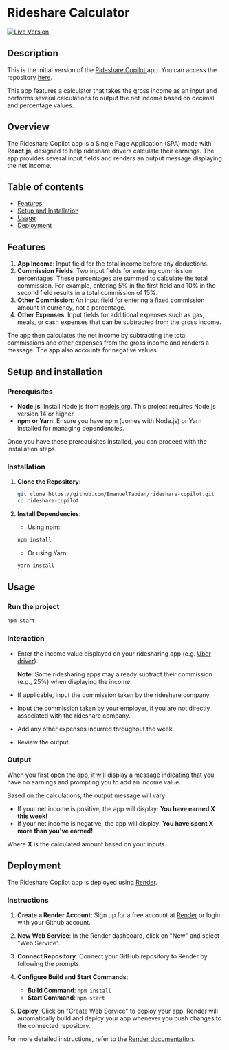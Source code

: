 # Rideshare Calculator

[![Live Version](https://img.shields.io/badge/Live%20Version-Click%20Here-brightgreen)](https://calculator.rideshare-copilot.eu)

## Description

This is the initial version of the [Rideshare Copilot ](https://www.rideshare-copilot.eu/) app. You can access the repository [here](https://github.com/EmanuelTabian/rideshare-copilot-v2).

This app features a calculator that takes the gross income as an input and performs several calculations to output the net income based on decimal and percentage values.

## Overview

The Rideshare Copilot app is a Single Page Application (SPA) made with **React.js**, designed to help rideshare drivers calculate their earnings. The app provides several input fields and renders an output message displaying the net income.

## Table of contents

- [Features](#features)
- [Setup and Installation](#installation)
- [Usage](#usage)
- [Deployment](#deployment)

## Features

1. **App Income**: Input field for the total income before any deductions.
2. **Commission Fields**: Two input fields for entering commission percentages. These percentages are summed to calculate the total commission. For example, entering 5% in the first field and 10% in the second field results in a total commission of 15%.
3. **Other Commission**: An input field for entering a fixed commission amount in currency, not a percentage.
4. **Other Expenses**: Input fields for additional expenses such as gas, meals, or cash expenses that can be subtracted from the gross income.

The app then calculates the net income by subtracting the total commissions and other expenses from the gross income and renders a message. The app also accounts for negative values.

## Setup and installation

### Prerequisites

- **Node.js**: Install Node.js from [nodejs.org](https://nodejs.org/). This project requires Node.js version 14 or higher.
- **npm or Yarn**: Ensure you have npm (comes with Node.js) or Yarn installed for managing dependencies.

Once you have these prerequisites installed, you can proceed with the installation steps.

### Installation

1. **Clone the Repository**:

   ```bash
   git clone https://github.com/EmanuelTabian/rideshare-copilot.git
   cd rideshare-copilot
   ```

2. **Install Dependencies**:

   - Using npm:

   ```bash
   npm install
   ```

   - Or using Yarn:

   ```bash
   yarn install
   ```

## Usage

### Run the project

```bash
npm start
```

### Interaction

- Enter the income value displayed on your ridesharing app (e.g. [Uber driver](https://play.google.com/store/apps/details?id=com.ubercab.driver&hl=en&pli=1)).

  **Note**: Some ridesharing apps may already subtract their commission (e.g., 25%) when displaying the income.

- If applicable, input the commission taken by the rideshare company.

- Input the commission taken by your employer, if you are not directly associated with the rideshare company.

- Add any other expenses incurred throughout the week.

- Review the output.

### Output

When you first open the app, it will display a message indicating that you have no earnings and prompting you to add an income value.

Based on the calculations, the output message will vary:

- If your net income is positive, the app will display: **You have earned X this week!**
- If your net income is negative, the app will display: **You have spent X more than you've earned!**

Where **X** is the calculated amount based on your inputs.

## Deployment

The Rideshare Copilot app is deployed using [Render](https://render.com/).

### Instructions

1. **Create a Render Account**: Sign up for a free account at [Render](https://render.com/) or login with your Github account.

2. **New Web Service**: In the Render dashboard, click on "New" and select "Web Service".

3. **Connect Repository**: Connect your GitHub repository to Render by following the prompts.

4. **Configure Build and Start Commands**:

   - **Build Command**: `npm install`
   - **Start Command**: `npm start`

5. **Deploy**: Click on "Create Web Service" to deploy your app. Render will automatically build and deploy your app whenever you push changes to the connected repository.

For more detailed instructions, refer to the [Render documentation](https://render.com/docs).
